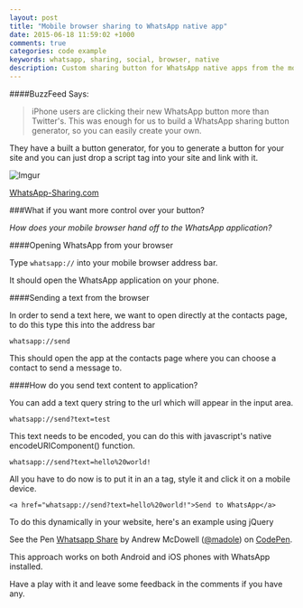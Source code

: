 ```yaml
---
layout: post
title: "Mobile browser sharing to WhatsApp native app"
date: 2015-06-18 11:59:02 +1000
comments: true
categories: code example
keywords: whatsapp, sharing, social, browser, native
description: Custom sharing button for WhatsApp native apps from the mobile browser
---
```


####BuzzFeed Says:
> iPhone users are clicking their new WhatsApp button more than Twitter's. This was enough for us to build a WhatsApp sharing button generator, so you can easily create your own.

They have a built a button generator, for you to generate a button for your site and you can just drop a script tag into your site and link with it. 

![Imgur](http://i.imgur.com/1twQFTnm.png)

[WhatsApp-Sharing.com](http://whatsapp-sharing.com)


###What if you want more control over your button? 
<!--more-->

_How does your mobile browser hand off to the WhatsApp application?_

####Opening WhatsApp from your browser

Type `whatsapp://` into your mobile browser address bar. 

It should open the WhatsApp application on your phone. 

####Sending a text from the browser

In order to send a text here, we want to open directly at the contacts page, to do this type this into the address bar 

`whatsapp://send`

This should open the app at the contacts page where you can choose a contact to send a message to.

####How do you send text content to application? 

You can add a text query string to the url which will appear in the input area. 

`whatsapp://send?text=test`

This text needs to be encoded, you can do this with javascript's native encodeURIComponent() function.

`whatsapp://send?text=hello%20world!`

All you have to do now is to put it in an a tag, style it and click it on a mobile device. 

`<a href="whatsapp://send?text=hello%20world!">Send to WhatsApp</a>`


To do this dynamically in your website, here's an example using jQuery


<p data-height="268" data-theme-id="0" data-slug-hash="rVzRxE" data-default-tab="result" data-user="madole" class='codepen'>See the Pen <a href='http://codepen.io/madole/pen/rVzRxE/'>Whatsapp Share</a> by Andrew McDowell (<a href='http://codepen.io/madole'>@madole</a>) on <a href='http://codepen.io'>CodePen</a>.</p>
<script async src="//assets.codepen.io/assets/embed/ei.js"></script>


This approach works on both Android and iOS phones with WhatsApp installed. 

Have a play with it and leave some feedback in the comments if you have any.